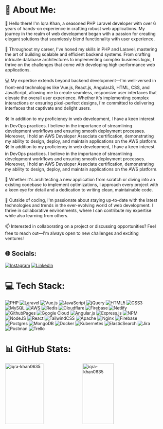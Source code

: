 # 💫 About Me:
👋 Hello there! I'm Iqra Khan, a seasoned PHP Laravel developer with over 6 years of hands-on experience in crafting robust web applications. My journey in the realm of web development began with a passion for creating elegant solutions that seamlessly blend functionality with user experience.<br><br>🚀 Throughout my career, I've honed my skills in PHP and Laravel, mastering the art of building scalable and efficient backend systems. From crafting intricate database architectures to implementing complex business logic, I thrive on the challenges that come with developing high-performance web applications.<br><br>💻 My expertise extends beyond backend development—I'm well-versed in front-end technologies like Vue.js, React.js, AngularJS, HTML, CSS, and JavaScript, allowing me to create seamless, responsive user interfaces that elevate the overall user experience. Whether it's implementing complex interactions or ensuring pixel-perfect designs, I'm committed to delivering interfaces that captivate and delight users.<br><br>🛠️ In addition to my proficiency in web development, I have a keen interest in DevOps practices. I believe in the importance of streamlining development workflows and ensuring smooth deployment processes. Moreover, I hold an AWS Developer Associate certification, demonstrating my ability to design, deploy, and maintain applications on the AWS platform.🛠️ In addition to my proficiency in web development, I have a keen interest in DevOps practices. I believe in the importance of streamlining development workflows and ensuring smooth deployment processes. Moreover, I hold an AWS Developer Associate certification, demonstrating my ability to design, deploy, and maintain applications on the AWS platform.<br><br>🔧 Whether it's architecting a new application from scratch or diving into an existing codebase to implement optimizations, I approach every project with a keen eye for detail and a dedication to writing clean, maintainable code.<br><br>🌱 Outside of coding, I'm passionate about staying up-to-date with the latest technologies and trends in the ever-evolving world of web development. I thrive in collaborative environments, where I can contribute my expertise while also learning from others.<br><br>📫 Interested in collaborating on a project or discussing opportunities? Feel free to reach out—I'm always open to new challenges and exciting ventures!


## 🌐 Socials:
[![Instagram](https://img.shields.io/badge/Instagram-%23E4405F.svg?logo=Instagram&logoColor=white)](https://instagram.com/iqra0635) [![LinkedIn](https://img.shields.io/badge/LinkedIn-%230077B5.svg?logo=linkedin&logoColor=white)](https://linkedin.com/in/iqra-khan-swe) 

# 💻 Tech Stack:
![PHP](https://img.shields.io/badge/php-%23777BB4.svg?style=for-the-badge&logo=php&logoColor=white) ![Laravel](https://img.shields.io/badge/laravel-%23FF2D20.svg?style=for-the-badge&logo=laravel&logoColor=white) ![Vue.js](https://img.shields.io/badge/vue.js-%2335495e.svg?style=for-the-badge&logo=vuedotjs&logoColor=%234FC08D) ![JavaScript](https://img.shields.io/badge/javascript-%23323330.svg?style=for-the-badge&logo=javascript&logoColor=%23F7DF1E) ![jQuery](https://img.shields.io/badge/jquery-%230769AD.svg?style=for-the-badge&logo=jquery&logoColor=white) ![HTML5](https://img.shields.io/badge/html5-%23E34F26.svg?style=for-the-badge&logo=html5&logoColor=white) ![CSS3](https://img.shields.io/badge/css3-%231572B6.svg?style=for-the-badge&logo=css3&logoColor=white) ![MySQL](https://img.shields.io/badge/mysql-%2300000f.svg?style=for-the-badge&logo=mysql&logoColor=white) ![AWS](https://img.shields.io/badge/AWS-%23FF9900.svg?style=for-the-badge&logo=amazon-aws&logoColor=white) ![Redis](https://img.shields.io/badge/redis-%23DD0031.svg?style=for-the-badge&logo=redis&logoColor=white) ![Cloudflare](https://img.shields.io/badge/Cloudflare-F38020?style=for-the-badge&logo=Cloudflare&logoColor=white) ![Firebase](https://img.shields.io/badge/firebase-%23039BE5.svg?style=for-the-badge&logo=firebase) ![Netlify](https://img.shields.io/badge/netlify-%23000000.svg?style=for-the-badge&logo=netlify&logoColor=#00C7B7) ![GithubPages](https://img.shields.io/badge/github%20pages-121013?style=for-the-badge&logo=github&logoColor=white) ![Google Cloud](https://img.shields.io/badge/GoogleCloud-%234285F4.svg?style=for-the-badge&logo=google-cloud&logoColor=white) ![Angular.js](https://img.shields.io/badge/angular.js-%23E23237.svg?style=for-the-badge&logo=angularjs&logoColor=white) ![Express.js](https://img.shields.io/badge/express.js-%23404d59.svg?style=for-the-badge&logo=express&logoColor=%2361DAFB) ![NPM](https://img.shields.io/badge/NPM-%23CB3837.svg?style=for-the-badge&logo=npm&logoColor=white) ![NodeJS](https://img.shields.io/badge/node.js-6DA55F?style=for-the-badge&logo=node.js&logoColor=white) ![React](https://img.shields.io/badge/react-%2320232a.svg?style=for-the-badge&logo=react&logoColor=%2361DAFB) ![TailwindCSS](https://img.shields.io/badge/tailwindcss-%2338B2AC.svg?style=for-the-badge&logo=tailwind-css&logoColor=white) ![Apache](https://img.shields.io/badge/apache-%23D42029.svg?style=for-the-badge&logo=apache&logoColor=white) ![Nginx](https://img.shields.io/badge/nginx-%23009639.svg?style=for-the-badge&logo=nginx&logoColor=white) ![Firebase](https://img.shields.io/badge/Firebase-039BE5?style=for-the-badge&logo=Firebase&logoColor=white) ![Postgres](https://img.shields.io/badge/postgres-%23316192.svg?style=for-the-badge&logo=postgresql&logoColor=white) ![MongoDB](https://img.shields.io/badge/MongoDB-%234ea94b.svg?style=for-the-badge&logo=mongodb&logoColor=white) ![Docker](https://img.shields.io/badge/docker-%230db7ed.svg?style=for-the-badge&logo=docker&logoColor=white) ![Kubernetes](https://img.shields.io/badge/kubernetes-%23326ce5.svg?style=for-the-badge&logo=kubernetes&logoColor=white) ![ElasticSearch](https://img.shields.io/badge/-ElasticSearch-005571?style=for-the-badge&logo=elasticsearch) ![Jira](https://img.shields.io/badge/jira-%230A0FFF.svg?style=for-the-badge&logo=jira&logoColor=white) ![Postman](https://img.shields.io/badge/Postman-FF6C37?style=for-the-badge&logo=postman&logoColor=white) ![Trello](https://img.shields.io/badge/Trello-%23026AA7.svg?style=for-the-badge&logo=Trello&logoColor=white)
# 📊 GitHub Stats:
<div>
  <img width="50%" style="height: 200px;" align="left" src="https://github-readme-streak-stats.herokuapp.com/?user=iqra-khan0635&theme=buefy&hide_border=false" alt="iqra-khan0635"/>
  <img width="45%" style="height: 200px;" src="https://github-readme-stats.vercel.app/api/top-langs/?username=iqra-khan0635&theme=buefy&hide_border=false&include_all_commits=false&count_private=false&layout=compact"  alt="iqra-khan0635"/>
</div>

<!-- Proudly created with GPRM ( https://gprm.itsvg.in ) -->
